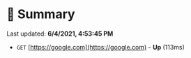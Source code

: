 # 📖 Summary
Last updated: **6/4/2021, 4:53:45 PM**

- `GET` [https://google.com](https://google.com) - **Up** (113ms)
